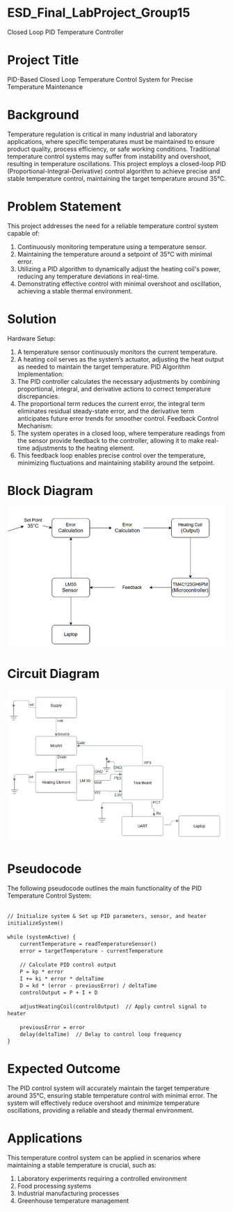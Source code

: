 # ESD_Final_LabProject_Group15
Closed Loop PID Temperature Controller

# Project Title 
PID-Based Closed Loop Temperature Control System for Precise Temperature Maintenance

# Background 
Temperature regulation is critical in many industrial and laboratory applications, where specific temperatures must be maintained to ensure product quality, process efficiency, or safe working conditions.
Traditional temperature control systems may suffer from instability and overshoot, resulting in temperature oscillations. This project employs a closed-loop PID (Proportional-Integral-Derivative) control 
algorithm to achieve precise and stable temperature control, maintaining the target temperature around 35°C.

# Problem Statement 
This project addresses the need for a reliable temperature control system capable of:

1. Continuously monitoring temperature using a temperature sensor.
2. Maintaining the temperature around a setpoint of 35°C with minimal error.
3. Utilizing a PID algorithm to dynamically adjust the heating coil's power, reducing any temperature deviations in real-time.
4. Demonstrating effective control with minimal overshoot and oscillation, achieving a stable thermal environment.

# Solution
 Hardware Setup:
   1. A temperature sensor continuously monitors the current temperature.
   2. A heating coil serves as the system’s actuator, adjusting the heat output as needed to maintain the target temperature.
 PID Algorithm Implementation:
   1. The PID controller calculates the necessary adjustments by combining proportional, integral, and derivative actions to correct temperature discrepancies.
   2. The proportional term reduces the current error, the integral term eliminates residual steady-state error, and the derivative term anticipates future error trends for smoother control.
 Feedback Control Mechanism:
   1. The system operates in a closed loop, where temperature readings from the sensor provide feedback to the controller, allowing it to make real-time adjustments to the heating element.
   2. This feedback loop enables precise control over the temperature, minimizing fluctuations and maintaining stability around the setpoint.

# Block Diagram

![PID Temperature Controller Block Diagram](block_diagram.png)

# Circuit Diagram

![CIRCUIT DIAGRAM](Circuit_diagram.jpeg)


# Pseudocode

The following pseudocode outlines the main functionality of the PID Temperature Control System:

```plaintext

// Initialize system & Set up PID parameters, sensor, and heater
initializeSystem()
  
while (systemActive) {
    currentTemperature = readTemperatureSensor()
    error = targetTemperature - currentTemperature
    
    // Calculate PID control output
    P = kp * error
    I += ki * error * deltaTime
    D = kd * (error - previousError) / deltaTime
    controlOutput = P + I + D

    adjustHeatingCoil(controlOutput)  // Apply control signal to heater

    previousError = error
    delay(deltaTime)  // Delay to control loop frequency
}
```

# Expected Outcome

The PID control system will accurately maintain the target temperature around 35°C, ensuring stable temperature control with minimal error. The system will effectively reduce overshoot and minimize temperature oscillations, providing a reliable and steady thermal environment.

# Applications

This temperature control system can be applied in scenarios where maintaining a stable temperature is crucial, such as:

   1. Laboratory experiments requiring a controlled environment
   2. Food processing systems
   3. Industrial manufacturing processes
   4. Greenhouse temperature management
